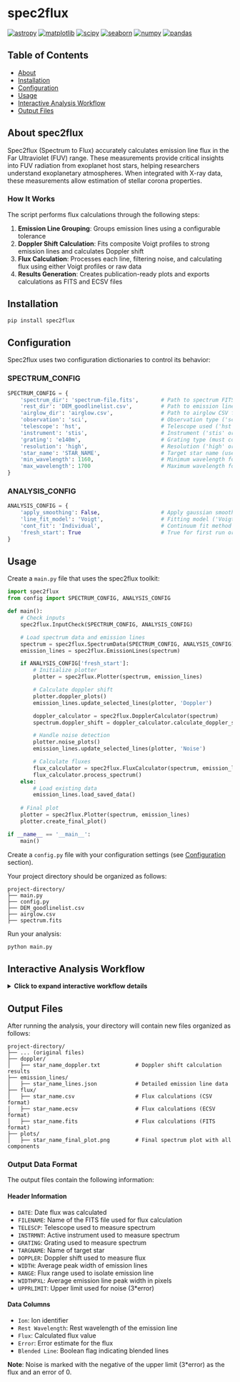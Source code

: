 # spec2flux

[![astropy](https://img.shields.io/badge/astropy-red?style=for-the-badge)](https://astropy.org/)
[![matplotlib](https://img.shields.io/badge/matplotlib-orange?style=for-the-badge)](https://matplotlib.org/stable/index.html)
[![scipy](https://img.shields.io/badge/scipy-yellow?style=for-the-badge)](https://scipy.org/)
[![seaborn](https://img.shields.io/badge/seaborn-green?style=for-the-badge)](https://seaborn.pydata.org/)
[![numpy](https://img.shields.io/badge/numpy-blue?style=for-the-badge)](https://numpy.org/doc/)
[![pandas](https://img.shields.io/badge/pandas-purple?style=for-the-badge)](https://pandas.pydata.org/docs/)

## Table of Contents
- [About](#about-spec2flux)
- [Installation](#installation)
- [Configuration](#configuration)
- [Usage](#usage)
- [Interactive Analysis Workflow](#interactive-analysis-workflow)
- [Output Files](#output-files)

## About spec2flux

Spec2flux (Spectrum to Flux) accurately calculates emission line flux in the Far Ultraviolet (FUV) range. These measurements provide critical insights into FUV radiation from exoplanet host stars, helping researchers understand exoplanetary atmospheres. When integrated with X-ray data, these measurements allow estimation of stellar corona properties.

### How It Works

The script performs flux calculations through the following steps:

1. **Emission Line Grouping**: Groups emission lines using a configurable tolerance
2. **Doppler Shift Calculation**: Fits composite Voigt profiles to strong emission lines and calculates Doppler shift
3. **Flux Calculation**: Processes each line, filtering noise, and calculating flux using either Voigt profiles or raw data
4. **Results Generation**: Creates publication-ready plots and exports calculations as FITS and ECSV files

## Installation

```bash
pip install spec2flux
```

## Configuration

Spec2flux uses two configuration dictionaries to control its behavior:

### SPECTRUM_CONFIG

```python
SPECTRUM_CONFIG = {
    'spectrum_dir': 'spectrum-file.fits',       # Path to spectrum FITS file
    'rest_dir': 'DEM_goodlinelist.csv',         # Path to emission line REST file
    'airglow_dir': 'airglow.csv',               # Path to airglow CSV file
    'observation': 'sci',                       # Observation type ('sci' only)
    'telescope': 'hst',                         # Telescope used ('hst' only)
    'instrument': 'stis',                       # Instrument ('stis' or 'cos')
    'grating': 'e140m',                         # Grating type (must contain 'L' or 'M')
    'resolution': 'high',                       # Resolution ('high' or 'low')
    'star_name': 'STAR_NAME',                   # Target star name (used for output files)
    'min_wavelength': 1160,                     # Minimum wavelength for analysis
    'max_wavelength': 1700                      # Maximum wavelength for analysis
}
```

### ANALYSIS_CONFIG

```python
ANALYSIS_CONFIG = {
    'apply_smoothing': False,                   # Apply gaussian smoothing
    'line_fit_model': 'Voigt',                  # Fitting model ('Voigt' or 'Gaussian')
    'cont_fit': 'Individual',                   # Continuum fit method ('Complete' or 'Individual')
    'fresh_start': True                         # True for first run or to regenerate plots
}
```

## Usage

Create a `main.py` file that uses the spec2flux toolkit:

```python
import spec2flux
from config import SPECTRUM_CONFIG, ANALYSIS_CONFIG

def main():
    # Check inputs
    spec2flux.InputCheck(SPECTRUM_CONFIG, ANALYSIS_CONFIG)

    # Load spectrum data and emission lines
    spectrum = spec2flux.SpectrumData(SPECTRUM_CONFIG, ANALYSIS_CONFIG)
    emission_lines = spec2flux.EmissionLines(spectrum)

    if ANALYSIS_CONFIG['fresh_start']:
        # Initialize plotter
        plotter = spec2flux.Plotter(spectrum, emission_lines)

        # Calculate doppler shift
        plotter.doppler_plots()
        emission_lines.update_selected_lines(plotter, 'Doppler')

        doppler_calculator = spec2flux.DopplerCalculator(spectrum)
        spectrum.doppler_shift = doppler_calculator.calculate_doppler_shift(emission_lines)

        # Handle noise detection
        plotter.noise_plots()
        emission_lines.update_selected_lines(plotter, 'Noise')

        # Calculate fluxes
        flux_calculator = spec2flux.FluxCalculator(spectrum, emission_lines, plotter)
        flux_calculator.process_spectrum()
    else:
        # Load existing data
        emission_lines.load_saved_data()
        
    # Final plot
    plotter = spec2flux.Plotter(spectrum, emission_lines)
    plotter.create_final_plot()

if __name__ == '__main__':
    main()
```

Create a `config.py` file with your configuration settings (see [Configuration](#configuration) section).

Your project directory should be organized as follows:

```
project-directory/
├── main.py
├── config.py
├── DEM_goodlinelist.csv
├── airglow.csv
├── spectrum.fits
```

Run your analysis:

```bash
python main.py
```

## Interactive Analysis Workflow

<details>
<summary><b>Click to expand interactive workflow details</b></summary>

### 1. Doppler Shift Candidate Selection

When the script runs, you'll first be presented with a spectrum plot for selecting Doppler shift candidates:

<p align="center">
  <img src="https://github.com/bellalongo/spec2flux/blob/main/readme_pics/doppler_spectrum.png?raw=true" alt="Doppler selection" width="700">
</p>

**Steps:**
1. Use the zoom button to inspect potential candidates (orange lines)
2. Click on good candidates to select them (they will turn magenta) **zoom button must be unclicked to select!**
3. Use the home button to return to the full spectrum view
4. Click "Done" when you've selected all suitable Doppler candidates

<p align="center">
  <img src="https://github.com/bellalongo/spec2flux/blob/main/readme_pics/doppler_candidates_selected.png?raw=true" alt="Completed doppler selection" width="700">
</p>

### 2. Emission Line Selection

After Doppler selection, you'll see the spectrum with potential emission line candidates:

<p align="center">
  <img src="https://github.com/bellalongo/spec2flux/blob/main/readme_pics/noise_spectrum.png?raw=true" alt="Emission line selection" width="700">
</p>

**Steps:**
1. Use the zoom button to inspect orange emission line candidates
2. Click on real emission lines to select them (they will turn magenta)
3. Leave noise as orange
4. Click "Done" when you've identified all emission lines

### 3. Final Results

After completing the selection process, a final plot will be generated showing the full spectrum with the continuum, profile fits, and marked wavelengths:

<p align="center">
  <img src="https://github.com/bellalongo/spec2flux/blob/main/readme_pics/final_plot.png?raw=true" alt="Final analysis plot" width="700">
</p>

</details>

## Output Files

After running the analysis, your directory will contain new files organized as follows:

```
project-directory/
├── ... (original files)
├── doppler/
│   ├── star_name_doppler.txt           # Doppler shift calculation results
├── emission_lines/
│   ├── star_name_lines.json            # Detailed emission line data
├── flux/
│   ├── star_name.csv                   # Flux calculations (CSV format)
│   ├── star_name.ecsv                  # Flux calculations (ECSV format)
│   ├── star_name.fits                  # Flux calculations (FITS format)
├── plots/
│   ├── star_name_final_plot.png        # Final spectrum plot with all components
```

### Output Data Format

The output files contain the following information:

#### Header Information
* `DATE`: Date flux was calculated
* `FILENAME`: Name of the FITS file used for flux calculation
* `TELESCP`: Telescope used to measure spectrum
* `INSTRMNT`: Active instrument used to measure spectrum
* `GRATING`: Grating used to measure spectrum
* `TARGNAME`: Name of target star
* `DOPPLER`: Doppler shift used to measure flux
* `WIDTH`: Average peak width of emission lines
* `RANGE`: Flux range used to isolate emission line
* `WIDTHPXL`: Average emission line peak width in pixels
* `UPPRLIMIT`: Upper limit used for noise (3*error)

#### Data Columns
* `Ion`: Ion identifier
* `Rest Wavelength`: Rest wavelength of the emission line
* `Flux`: Calculated flux value
* `Error`: Error estimate for the flux
* `Blended Line`: Boolean flag indicating blended lines

**Note**: Noise is marked with the negative of the upper limit (3*error) as the flux and an error of 0.
